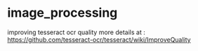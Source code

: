 # image_processing
improving tesseract ocr quality more details at :  https://github.com/tesseract-ocr/tesseract/wiki/ImproveQuality
